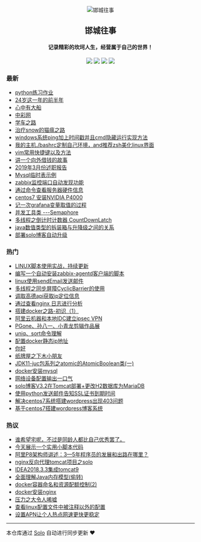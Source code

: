 <p align="center"><img alt="邯城往事" src="https://cjz.cjzshilong.cn/%E5%A4%87%E6%A1%88%E5%9B%BE%E6%A0%87.png"></p><h2 align="center">
邯城往事
</h2>

<h4 align="center">记录精彩的坎坷人生，经营属于自己的世界！</h4>
<p align="center"><a title="邯城往事" target="_blank" href="https://github.com/cuijianzhe/solo-blog"><img src="https://img.shields.io/github/last-commit/cuijianzhe/solo-blog.svg?style=flat-square&color=FF9900"></a>
<a title="GitHub repo size in bytes" target="_blank" href="https://github.com/cuijianzhe/solo-blog"><img src="https://img.shields.io/github/repo-size/cuijianzhe/solo-blog.svg?style=flat-square"></a>
<a title="Solo Version" target="_blank" href="https://github.com/b3log/solo/releases"><img src="https://img.shields.io/badge/solo-3.6.1-f1e05a.svg?style=flat-square&color=blueviolet"></a>
<a title="Hits" target="_blank" href="https://github.com/b3log/hits"><img src="https://hits.b3log.org/cuijianzhe/solo-blog.svg"></a></p>

### 最新

* [python练习作业](https://www.cjzshilong.cn/articles/2019/06/05/1559716535382.html)
* [24岁这一年的前半年](https://www.cjzshilong.cn/articles/2019/06/03/1559529646622.html)
* [心中有大船](https://www.cjzshilong.cn/articles/2019/06/02/1559424549464.html)
* [中彩网](https://www.cjzshilong.cn/articles/2019/05/29/1559117935660.html)
* [学车之路](https://www.cjzshilong.cn/articles/2019/05/25/1558767210633.html)
* [治疗snow的猫瘟之路](https://www.cjzshilong.cn/articles/2019/05/16/1557975252062.html)
* [windows系统ping加上时间戳并且cmd隐藏运行实现方法](https://www.cjzshilong.cn/articles/2019/05/15/1557907158513.html)
* [我的主机./bashrc定制自己环境，and推荐zsh美化linux界面](https://www.cjzshilong.cn/articles/2019/05/08/1557298336838.html)
* [vim常用快捷键以及方法](https://www.cjzshilong.cn/articles/2019/05/03/1556870431824.html)
* [讲一个向外借钱的故事](https://www.cjzshilong.cn/articles/2019/04/30/1556596263829.html)
* [2019年3月份述职报告](https://www.cjzshilong.cn/articles/2019/04/29/1556553586779.html)
* [Mysql临时表示例](https://www.cjzshilong.cn/articles/2019/04/27/1556346607629.html)
* [zabbix监控端口自动发现功能](https://www.cjzshilong.cn/articles/2019/04/25/1556156913542.html)
* [通过命令查看服务器硬件信息](https://www.cjzshilong.cn/articles/2019/04/23/1556013126298.html)
* [centos7 安装NVIDIA P4000](https://www.cjzshilong.cn/articles/2019/04/18/1555574565055.html)
* [记一次grafana变量取值的过程](https://www.cjzshilong.cn/articles/2019/04/16/1555410740995.html)
* [并发工具类 ---Semaphore](https://www.cjzshilong.cn/articles/2019/04/15/1555318114318.html)
* [多线程之倒计时计数器 CountDownLatch](https://www.cjzshilong.cn/articles/2019/04/15/1555309259187.html)
* [java数值类型的拆装箱与升降级之间的关系](https://www.cjzshilong.cn/articles/2019/04/11/1554987815685.html)
* [部署solo博客自动升级](https://www.cjzshilong.cn/articles/2019/04/10/1554909820806.html)

### 热门

* [LINUX脚本使用实战，持续更新](https://www.cjzshilong.cn/articles/2019/03/16/1552705047941.html)
* [编写一个自动安装zabbix-agentd客户端的脚本](https://www.cjzshilong.cn/articles/2019/04/07/1554637687016.html)
* [linux使用sendEmail发送邮件](https://www.cjzshilong.cn/articles/2019/03/16/1552701584725.html)
* [多线程之同步屏障CyclicBarrier的使用](https://www.cjzshilong.cn/articles/2019/04/10/1554887221480.html)
* [调取高德api获取ip定位信息](https://www.cjzshilong.cn/articles/2019/03/08/1552013816021.html)
* [通过查看nginx 日志进行分析](https://www.cjzshilong.cn/articles/2019/03/19/1552967425056.html)
* [搭建docker之路-初识（1）](https://www.cjzshilong.cn/articles/2019/03/26/1553571577540.html)
* [阿里云机器和本地IDC建立ipsec VPN](https://www.cjzshilong.cn/articles/2019/03/16/1552720730829.html)
* [PGone、孙八一、小青龙剪辑作品展](https://www.cjzshilong.cn/articles/2019/03/05/1551798496474.html)
* [uniq、sort命令理解](https://www.cjzshilong.cn/articles/2019/03/23/1553311254119.html)
* [配置docker静态ip地址](https://www.cjzshilong.cn/articles/2019/03/27/1553657246955.html)
* [你好](https://www.cjzshilong.cn/articles/2019/03/05/1551764136796.html)
* [纸牌屋之下木小朋友](https://www.cjzshilong.cn/articles/2019/03/06/1551875166137.html)
* [JDK11-juc包系列之atomic的AtomicBoolean类(一)](https://www.cjzshilong.cn/articles/2019/03/23/1553320766611.html)
* [docker安装mysql](https://www.cjzshilong.cn/articles/2019/03/27/1553678573009.html)
* [网络设备配置输出一口气](https://www.cjzshilong.cn/articles/2019/03/20/1553084486763.html)
* [solo博客V3.2在Tomcat部署+更改H2数据库为MariaDB](https://www.cjzshilong.cn/articles/2019/03/05/1551783677422.html)
* [使用python发送邮件告知SSL证书到期时间](https://www.cjzshilong.cn/articles/2019/03/16/1552707556605.html)
* [解决centos7系统搭建wordpress出现403问题](https://www.cjzshilong.cn/articles/2019/03/15/1552647096813.html)
* [基于centos7搭建wordpress博客系统](https://www.cjzshilong.cn/articles/2019/03/05/1551795070444.html)

### 热议

* [谁希望宅呢，不过是同龄人都比自己优秀罢了。](https://www.cjzshilong.cn/articles/2019/03/09/1552066775891.html)
* [今天展示一个实用小脚本代码](https://www.cjzshilong.cn/articles/2019/03/08/1552010192689.html)
* [阿里P8架构师讲述：3—5年程序员的发展和出路在哪里？](https://www.cjzshilong.cn/articles/2019/03/15/1552646700449.html)
* [nginx反向代理tomcat项目之solo](https://www.cjzshilong.cn/articles/2019/03/15/1552648638089.html)
* [IDEA2018.3.3集成tomcat9](https://www.cjzshilong.cn/articles/2019/03/23/1553276263160.html)
* [全面理解Java内存模型(偷转)](https://www.cjzshilong.cn/articles/2019/03/23/1553319340134.html)
* [docker容器命名和资源配额控制(2)](https://www.cjzshilong.cn/articles/2019/03/27/1553650586883.html)
* [docker安装nginx](https://www.cjzshilong.cn/articles/2019/03/28/1553760603642.html)
* [压力之大令人唏嘘](https://www.cjzshilong.cn/articles/2019/04/01/1554111088841.html)
* [查看linux配置文件中被注释以外的配置](https://www.cjzshilong.cn/articles/2019/04/06/1554546633835.html)
* [设置APN让个人热点网速更快更稳定](https://www.cjzshilong.cn/articles/2019/04/10/1554867918639.html)

---

本仓库通过 [Solo](https://github.com/b3log/solo) 自动进行同步更新 ❤️ 